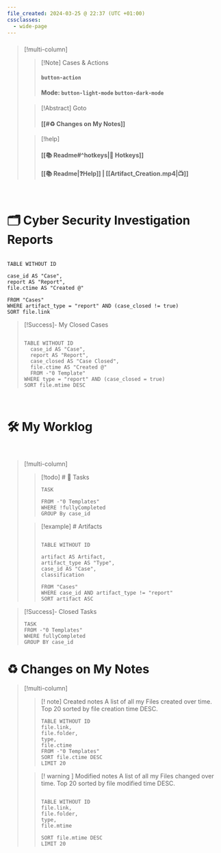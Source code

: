 ```yaml
---
file_created: 2024-03-25 @ 22:37 (UTC +01:00)
cssclasses:
  - wide-page
---
```


### 

> [!multi-column]
>
>> [!Note] Cases & Actions
>> #### `button-action`
>> #### Mode:  `button-light-mode`   `button-dark-mode`
>
>> [!Abstract] Goto
>> #### [[#♻️ Changes on My Notes]]
>
>> [!help]
>> #### [[📚 Readme#^hotkeys\|🔑 Hotkeys]] 
>> #### [[📚 Readme\|❓Help]]  |   [[Artifact_Creation.mp4|📺]]

<br>

# 🗂️  Cyber Security Investigation Reports

```dataview

TABLE WITHOUT ID

case_id AS "Case",
report AS "Report",
file.ctime AS "Created @"

FROM "Cases"
WHERE artifact_type = "report" AND (case_closed != true)
SORT file.link

```

>[!Success]- My Closed Cases
> ```dataview
> 
>TABLE WITHOUT ID
>	case_id AS "Case",
>	report AS "Report",
>	case_closed AS "Case Closed",
>	file.ctime AS "Created @"
>	FROM -"0 Template"
>WHERE type = "report" AND (case_closed = true)
>SORT file.mtime DESC
> ```

<br>

# 🛠 My Worklog

<br>

> [!multi-column]
>
>>[!todo] # 📝 Tasks
>>```dataview
>>TASK
>>
>>FROM -"0 Templates"
>>WHERE !fullyCompleted
>>GROUP By case_id
>>```
>
>>[!example] # Artifacts
>>
>>```dataview
>>
>>TABLE WITHOUT ID
>>
>>artifact AS Artifact,
>>artifact_type AS "Type",
>>case_id AS "Case",
>>classification
>>
>>FROM "Cases"
>>WHERE case_id AND artifact_type != "report"
>>SORT artifact ASC
>>
>>```

>[!Success]- Closed Tasks
>```dataview
> TASK
> FROM -"0 Templates"
> WHERE fullyCompleted
> GROUP BY case_id
> ```

# ♻️ Changes on My Notes

> [!multi-column] 
> 
>> [! note] Created notes
>> A list of all my Files created over time. Top 20 sorted by file creation time DESC. 
>> ```dataview
>> TABLE WITHOUT ID
>> file.link,
>> file.folder,
>> type,
>> file.ctime
>> FROM -"0 Templates"
>> SORT file.ctime DESC
>> LIMIT 20
>> ```
>  
>> [! warning ] Modified notes
>> A list of all my Files changed over time. Top 20 sorted by file modified time DESC. 
>> ```dataview
>> 
>> TABLE WITHOUT ID
>> file.link,
>> file.folder,
>> type,
>> file.mtime
>> 
>> SORT file.mtime DESC
>> LIMIT 20
>> ```

